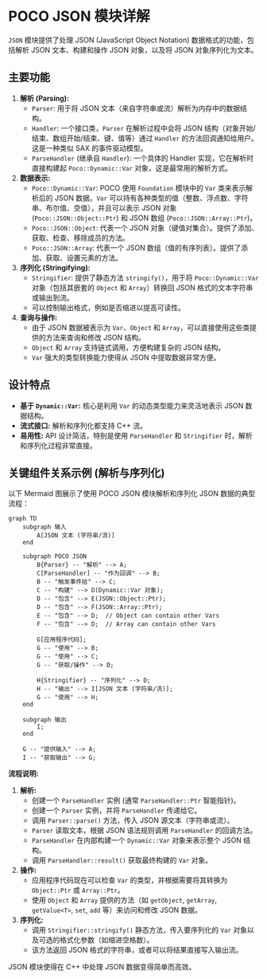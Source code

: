 # POCO JSON 模块详解

`JSON` 模块提供了处理 JSON (JavaScript Object Notation) 数据格式的功能，包括解析 JSON 文本、构建和操作 JSON 对象，以及将 JSON 对象序列化为文本。

## 主要功能

1.  **解析 (Parsing):**
    *   `Parser`: 用于将 JSON 文本（来自字符串或流）解析为内存中的数据结构。
    *   `Handler`: 一个接口类，`Parser` 在解析过程中会将 JSON 结构（对象开始/结束、数组开始/结束、键、值等）通过 `Handler` 的方法回调通知给用户。这是一种类似 SAX 的事件驱动模型。
    *   `ParseHandler` (继承自 `Handler`): 一个具体的 Handler 实现，它在解析时直接构建起 `Poco::Dynamic::Var` 对象，这是最常用的解析方式。
2.  **数据表示:**
    *   `Poco::Dynamic::Var`: POCO 使用 `Foundation` 模块中的 `Var` 类来表示解析后的 JSON 数据。`Var` 可以持有各种类型的值（整数、浮点数、字符串、布尔值、空值），并且可以表示 JSON 对象 (`Poco::JSON::Object::Ptr`) 和 JSON 数组 (`Poco::JSON::Array::Ptr`)。
    *   `Poco::JSON::Object`: 代表一个 JSON 对象（键值对集合）。提供了添加、获取、检查、移除成员的方法。
    *   `Poco::JSON::Array`: 代表一个 JSON 数组（值的有序列表）。提供了添加、获取、设置元素的方法。
3.  **序列化 (Stringifying):**
    *   `Stringifier`: 提供了静态方法 `stringify()`，用于将 `Poco::Dynamic::Var` 对象（包括其嵌套的 `Object` 和 `Array`）转换回 JSON 格式的文本字符串或输出到流。
    *   可以控制输出格式，例如是否缩进以提高可读性。
4.  **查询与操作:**
    *   由于 JSON 数据被表示为 `Var`、`Object` 和 `Array`，可以直接使用这些类提供的方法来查询和修改 JSON 结构。
    *   `Object` 和 `Array` 支持链式调用，方便构建复杂的 JSON 结构。
    *   `Var` 强大的类型转换能力使得从 JSON 中提取数据非常方便。

## 设计特点

*   **基于 `Dynamic::Var`:** 核心是利用 `Var` 的动态类型能力来灵活地表示 JSON 数据结构。
*   **流式接口:** 解析和序列化都支持 C++ 流。
*   **易用性:** API 设计简洁，特别是使用 `ParseHandler` 和 `Stringifier` 时，解析和序列化过程非常直接。

## 关键组件关系示例 (解析与序列化)

以下 Mermaid 图展示了使用 POCO JSON 模块解析和序列化 JSON 数据的典型流程：

```mermaid
graph TD
    subgraph 输入
        A[JSON 文本 (字符串/流)]
    end

    subgraph POCO JSON
        B{Parser} -- "解析" --> A;
        C[ParseHandler] -- "作为回调" --> B;
        B -- "触发事件给" --> C;
        C -- "构建" --> D(Dynamic::Var 对象);
        D -- "包含" --> E(JSON::Object::Ptr);
        D -- "包含" --> F(JSON::Array::Ptr);
        E -- "包含" --> D;  // Object can contain other Vars
        F -- "包含" --> D;  // Array can contain other Vars

        G[应用程序代码];
        G -- "使用" --> B;
        G -- "使用" --> C;
        G -- "获取/操作" --> D;

        H{Stringifier} -- "序列化" --> D;
        H -- "输出" --> I[JSON 文本 (字符串/流)];
        G -- "使用" --> H;
    end

    subgraph 输出
        I;
    end

    G -- "提供输入" --> A;
    I -- "获取输出" --> G;
```

**流程说明:**

1.  **解析:**
    *   创建一个 `ParseHandler` 实例 (通常 `ParseHandler::Ptr` 智能指针)。
    *   创建一个 `Parser` 实例，并将 `ParseHandler` 传递给它。
    *   调用 `Parser::parse()` 方法，传入 JSON 源文本（字符串或流）。
    *   `Parser` 读取文本，根据 JSON 语法规则调用 `ParseHandler` 的回调方法。
    *   `ParseHandler` 在内部构建一个 `Dynamic::Var` 对象来表示整个 JSON 结构。
    *   调用 `ParseHandler::result()` 获取最终构建的 `Var` 对象。
2.  **操作:**
    *   应用程序代码现在可以检查 `Var` 的类型，并根据需要将其转换为 `Object::Ptr` 或 `Array::Ptr`。
    *   使用 `Object` 和 `Array` 提供的方法（如 `getObject`, `getArray`, `getValue<T>`, `set`, `add` 等）来访问和修改 JSON 数据。
3.  **序列化:**
    *   调用 `Stringifier::stringify()` 静态方法，传入要序列化的 `Var` 对象以及可选的格式化参数（如缩进空格数）。
    *   该方法返回 JSON 格式的字符串，或者可以将结果直接写入输出流。

JSON 模块使得在 C++ 中处理 JSON 数据变得简单而高效。 